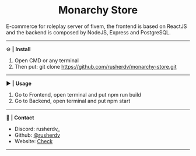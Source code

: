 <div align="center">
  <h1>Monarchy Store</h1>
</div>

E-commerce for roleplay server of fivem, the frontend is based on ReactJS and the backend is composed by NodeJS, Express and PostgreSQL.

<hr>

 ⚙️ **|** **Install**

1. Open CMD or any terminal
2. Then put: git clone https://github.com/rusherdv/monarchy-store.git

<hr>

 ▶️ **|** **Usage**

1. Go to Frontend, open terminal and put npm run build
2. Go to Backend, open terminal and put npm start

<hr>

 📝 **|** **Contact**

- Discord: rusherdv_
- Github: <a href="https://github.com/rusherdv">@rusherdv</a>
- Website: <a href="https://www.rusher.net.ar">Check</a>

<hr>
